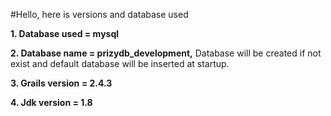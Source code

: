
#Hello, here is versions and database used


**1. Database used =  mysql**

**2. Database name = prizydb_development,**
	Database will be created if not exist and default database will be inserted at startup.

**3. Grails version = 2.4.3**

**4. Jdk version = 1.8**

